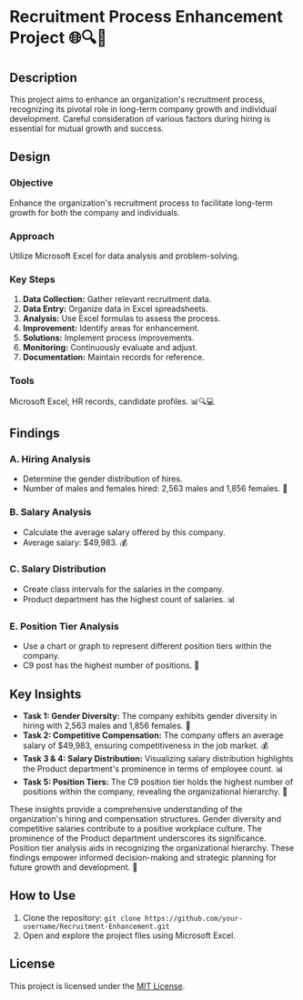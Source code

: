 # Recruitment Process Enhancement Project 🌐🔍💼

## Description
This project aims to enhance an organization's recruitment process, recognizing its pivotal role in long-term company growth and individual development. Careful consideration of various factors during hiring is essential for mutual growth and success.

## Design
### Objective
Enhance the organization's recruitment process to facilitate long-term growth for both the company and individuals.
### Approach
Utilize Microsoft Excel for data analysis and problem-solving.
### Key Steps
1. **Data Collection:** Gather relevant recruitment data.
2. **Data Entry:** Organize data in Excel spreadsheets.
3. **Analysis:** Use Excel formulas to assess the process.
4. **Improvement:** Identify areas for enhancement.
5. **Solutions:** Implement process improvements.
6. **Monitoring:** Continuously evaluate and adjust.
7. **Documentation:** Maintain records for reference.
### Tools
Microsoft Excel, HR records, candidate profiles. 📊🔍💻

## Findings
### A. Hiring Analysis
- Determine the gender distribution of hires.
- Number of males and females hired: 2,563 males and 1,856 females. 👫

### B. Salary Analysis
- Calculate the average salary offered by this company.
- Average salary: $49,983. 💰

### C. Salary Distribution
- Create class intervals for the salaries in the company.
- Product department has the highest count of salaries. 📊

### E. Position Tier Analysis
- Use a chart or graph to represent different position tiers within the company.
- C9 post has the highest number of positions. 🏢

## Key Insights
- **Task 1: Gender Diversity:** The company exhibits gender diversity in hiring with 2,563 males and 1,856 females. 👫
- **Task 2: Competitive Compensation:** The company offers an average salary of $49,983, ensuring competitiveness in the job market. 💰
- **Task 3 & 4: Salary Distribution:** Visualizing salary distribution highlights the Product department's prominence in terms of employee count. 📊
- **Task 5: Position Tiers:** The C9 position tier holds the highest number of positions within the company, revealing the organizational hierarchy. 🏢

These insights provide a comprehensive understanding of the organization's hiring and compensation structures. Gender diversity and competitive salaries contribute to a positive workplace culture. The prominence of the Product department underscores its significance. Position tier analysis aids in recognizing the organizational hierarchy. These findings empower informed decision-making and strategic planning for future growth and development. 🚀

## How to Use
1. Clone the repository: `git clone https://github.com/your-username/Recruitment-Enhancement.git`
2. Open and explore the project files using Microsoft Excel.

## License
This project is licensed under the [MIT License](LICENSE).
